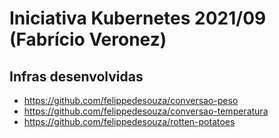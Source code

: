 # Iniciativa Kubernetes 2021/09 (Fabrício Veronez)

## Infras desenvolvidas

- https://github.com/felippedesouza/conversao-peso
- https://github.com/felippedesouza/conversao-temperatura
- https://github.com/felippedesouza/rotten-potatoes